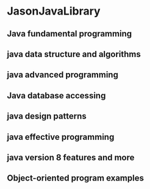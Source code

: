 # JasonJavaLibrary
## Java fundamental programming
## java data structure and algorithms
## java advanced programming
## Java database accessing
## java design patterns
## java effective programming
## java version 8 features and more
## Object-oriented program examples
